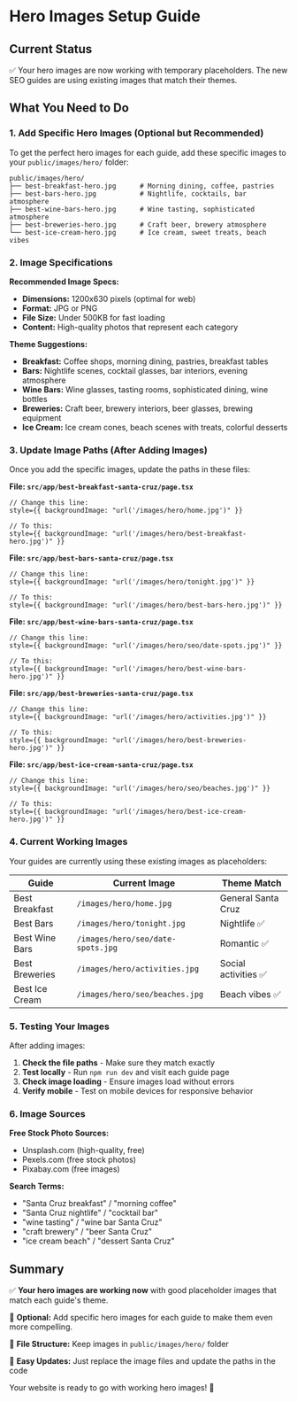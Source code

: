 # Hero Images Setup Guide

## Current Status
✅ Your hero images are now working with temporary placeholders. The new SEO guides are using existing images that match their themes.

## What You Need to Do

### 1. **Add Specific Hero Images** (Optional but Recommended)

To get the perfect hero images for each guide, add these specific images to your `public/images/hero/` folder:

```
public/images/hero/
├── best-breakfast-hero.jpg      # Morning dining, coffee, pastries
├── best-bars-hero.jpg           # Nightlife, cocktails, bar atmosphere  
├── best-wine-bars-hero.jpg      # Wine tasting, sophisticated atmosphere
├── best-breweries-hero.jpg      # Craft beer, brewery atmosphere
└── best-ice-cream-hero.jpg      # Ice cream, sweet treats, beach vibes
```

### 2. **Image Specifications**

**Recommended Image Specs:**
- **Dimensions:** 1200x630 pixels (optimal for web)
- **Format:** JPG or PNG
- **File Size:** Under 500KB for fast loading
- **Content:** High-quality photos that represent each category

**Theme Suggestions:**
- **Breakfast:** Coffee shops, morning dining, pastries, breakfast tables
- **Bars:** Nightlife scenes, cocktail glasses, bar interiors, evening atmosphere
- **Wine Bars:** Wine glasses, tasting rooms, sophisticated dining, wine bottles
- **Breweries:** Craft beer, brewery interiors, beer glasses, brewing equipment
- **Ice Cream:** Ice cream cones, beach scenes with treats, colorful desserts

### 3. **Update Image Paths** (After Adding Images)

Once you add the specific images, update the paths in these files:

**File: `src/app/best-breakfast-santa-cruz/page.tsx`**
```tsx
// Change this line:
style={{ backgroundImage: "url('/images/hero/home.jpg')" }}

// To this:
style={{ backgroundImage: "url('/images/hero/best-breakfast-hero.jpg')" }}
```

**File: `src/app/best-bars-santa-cruz/page.tsx`**
```tsx
// Change this line:
style={{ backgroundImage: "url('/images/hero/tonight.jpg')" }}

// To this:
style={{ backgroundImage: "url('/images/hero/best-bars-hero.jpg')" }}
```

**File: `src/app/best-wine-bars-santa-cruz/page.tsx`**
```tsx
// Change this line:
style={{ backgroundImage: "url('/images/hero/seo/date-spots.jpg')" }}

// To this:
style={{ backgroundImage: "url('/images/hero/best-wine-bars-hero.jpg')" }}
```

**File: `src/app/best-breweries-santa-cruz/page.tsx`**
```tsx
// Change this line:
style={{ backgroundImage: "url('/images/hero/activities.jpg')" }}

// To this:
style={{ backgroundImage: "url('/images/hero/best-breweries-hero.jpg')" }}
```

**File: `src/app/best-ice-cream-santa-cruz/page.tsx`**
```tsx
// Change this line:
style={{ backgroundImage: "url('/images/hero/seo/beaches.jpg')" }}

// To this:
style={{ backgroundImage: "url('/images/hero/best-ice-cream-hero.jpg')" }}
```

### 4. **Current Working Images**

Your guides are currently using these existing images as placeholders:

| Guide | Current Image | Theme Match |
|-------|---------------|-------------|
| Best Breakfast | `/images/hero/home.jpg` | General Santa Cruz |
| Best Bars | `/images/hero/tonight.jpg` | Nightlife ✅ |
| Best Wine Bars | `/images/hero/seo/date-spots.jpg` | Romantic ✅ |
| Best Breweries | `/images/hero/activities.jpg` | Social activities ✅ |
| Best Ice Cream | `/images/hero/seo/beaches.jpg` | Beach vibes ✅ |

### 5. **Testing Your Images**

After adding images:

1. **Check the file paths** - Make sure they match exactly
2. **Test locally** - Run `npm run dev` and visit each guide page
3. **Check image loading** - Ensure images load without errors
4. **Verify mobile** - Test on mobile devices for responsive behavior

### 6. **Image Sources**

**Free Stock Photo Sources:**
- Unsplash.com (high-quality, free)
- Pexels.com (free stock photos)
- Pixabay.com (free images)

**Search Terms:**
- "Santa Cruz breakfast" / "morning coffee"
- "Santa Cruz nightlife" / "cocktail bar"
- "wine tasting" / "wine bar Santa Cruz"
- "craft brewery" / "beer Santa Cruz"
- "ice cream beach" / "dessert Santa Cruz"

## Summary

✅ **Your hero images are working now** with good placeholder images that match each guide's theme.

🎯 **Optional:** Add specific hero images for each guide to make them even more compelling.

📁 **File Structure:** Keep images in `public/images/hero/` folder

🔄 **Easy Updates:** Just replace the image files and update the paths in the code

Your website is ready to go with working hero images! 🎉
